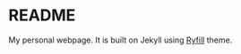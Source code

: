 # README

My personal webpage. It is built on Jekyll using [Ryfill](https://github.com/itsrifat/rifyll) theme.
